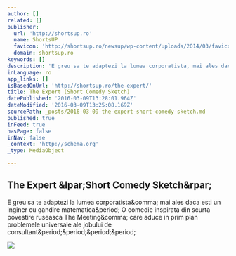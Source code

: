 ```yaml
---
author: []
related: []
publisher:
  url: 'http://shortsup.ro'
  name: ShortsUP
  favicon: 'http://shortsup.ro/newsup/wp-content/uploads/2014/03/favicon.ico'
  domain: shortsup.ro
keywords: []
description: 'E greu sa te adaptezi la lumea corporatista, mai ales daca esti un inginer cu gandire matematica. O comedie inspirata din scurta povestire ruseasca The Meeting, care aduce in prim plan problemele universale ale jobului de consultant....'
inLanguage: ro
app_links: []
isBasedOnUrl: 'http://shortsup.ro/the-expert/'
title: The Expert (Short Comedy Sketch)
datePublished: '2016-03-09T13:28:01.964Z'
dateModified: '2016-03-09T13:25:08.169Z'
sourcePath: _posts/2016-03-09-the-expert-short-comedy-sketch.md
published: true
inFeed: true
hasPage: false
inNav: false
_context: 'http://schema.org'
_type: MediaObject

---
```

<article style=""><h1>The Expert &amp;lpar;Short Comedy Sketch&amp;rpar;</h1><p>E greu sa te adaptezi la lumea corporatista&amp;comma; mai ales daca esti un inginer cu gandire matematica&amp;period; O comedie inspirata din scurta povestire ruseasca The Meeting&amp;comma; care aduce in prim plan problemele universale ale jobului de consultant&amp;period;&amp;period;&amp;period;&amp;period;</p><img src="http://shortsup.ro/newsup/wp-content/uploads/2014/03/theexpert.jpg" /></article>